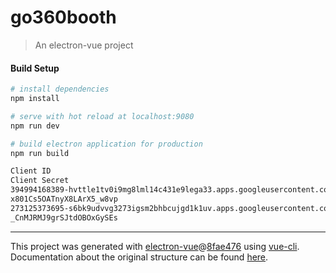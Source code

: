 # go360booth

> An electron-vue project

#### Build Setup

``` bash
# install dependencies
npm install

# serve with hot reload at localhost:9080
npm run dev

# build electron application for production
npm run build

Client ID
Client Secret
394994168389-hvttle1tv0i9mg8lml14c431e9lega33.apps.googleusercontent.com
x801Cs5OATnyX8LArX5_w8vp
273125373695-s6bk9udvvg3273igsm2bhbcujgd1k1uv.apps.googleusercontent.com
_CnMJRMJ9grSJtdOBOxGySEs


```

---

This project was generated with [electron-vue](https://github.com/SimulatedGREG/electron-vue)@[8fae476](https://github.com/SimulatedGREG/electron-vue/tree/8fae4763e9d225d3691b627e83b9e09b56f6c935) using [vue-cli](https://github.com/vuejs/vue-cli). Documentation about the original structure can be found [here](https://simulatedgreg.gitbooks.io/electron-vue/content/index.html).
